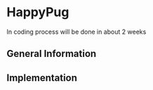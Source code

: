 # HappyPug
In coding process will be done in about 2 weeks
## General Information 

## Implementation

##
